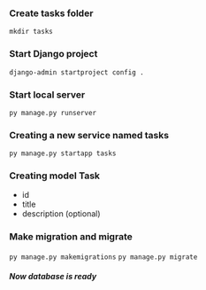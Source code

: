 ### Create tasks folder

`mkdir tasks`

### Start Django project
`django-admin startproject config .`

### Start local server
`py manage.py runserver`

### Creating a new service named tasks

`py manage.py startapp tasks`

### Creating model Task
- id
- title
- description (optional)

### Make migration and migrate
`py manage.py makemigrations`
`py manage.py migrate`

##### Now database is ready